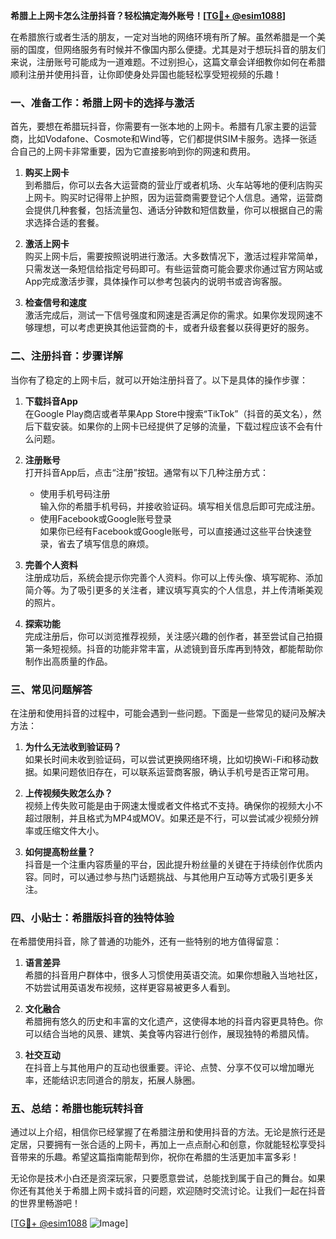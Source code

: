 **希腊上上网卡怎么注册抖音？轻松搞定海外账号！[[TG💪+ @esim1088](https://t.me/s/esim1088)]**

在希腊旅行或者生活的朋友，一定对当地的网络环境有所了解。虽然希腊是一个美丽的国度，但网络服务有时候并不像国内那么便捷。尤其是对于想玩抖音的朋友们来说，注册账号可能成为一道难题。不过别担心，这篇文章会详细教你如何在希腊顺利注册并使用抖音，让你即使身处异国也能轻松享受短视频的乐趣！

### **一、准备工作：希腊上网卡的选择与激活**

首先，要想在希腊玩抖音，你需要有一张本地的上网卡。希腊有几家主要的运营商，比如Vodafone、Cosmote和Wind等，它们都提供SIM卡服务。选择一张适合自己的上网卡非常重要，因为它直接影响到你的网速和费用。

1. **购买上网卡**  
   到希腊后，你可以去各大运营商的营业厅或者机场、火车站等地的便利店购买上网卡。购买时记得带上护照，因为运营商需要登记个人信息。通常，运营商会提供几种套餐，包括流量包、通话分钟数和短信数量，你可以根据自己的需求选择合适的套餐。

2. **激活上网卡**  
   购买上网卡后，需要按照说明进行激活。大多数情况下，激活过程非常简单，只需发送一条短信给指定号码即可。有些运营商可能会要求你通过官方网站或App完成激活步骤，具体操作可以参考包装内的说明书或咨询客服。

3. **检查信号和速度**  
   激活完成后，测试一下信号强度和网速是否满足你的需求。如果你发现网速不够理想，可以考虑更换其他运营商的卡，或者升级套餐以获得更好的服务。

### **二、注册抖音：步骤详解**

当你有了稳定的上网卡后，就可以开始注册抖音了。以下是具体的操作步骤：

1. **下载抖音App**  
   在Google Play商店或者苹果App Store中搜索“TikTok”（抖音的英文名），然后下载安装。如果你的上网卡已经提供了足够的流量，下载过程应该不会有什么问题。

2. **注册账号**  
   打开抖音App后，点击“注册”按钮。通常有以下几种注册方式：
   - 使用手机号码注册  
     输入你的希腊手机号码，并接收验证码。填写相关信息后即可完成注册。
   - 使用Facebook或Google账号登录  
     如果你已经有Facebook或Google账号，可以直接通过这些平台快速登录，省去了填写信息的麻烦。

3. **完善个人资料**  
   注册成功后，系统会提示你完善个人资料。你可以上传头像、填写昵称、添加简介等。为了吸引更多的关注者，建议填写真实的个人信息，并上传清晰美观的照片。

4. **探索功能**  
   完成注册后，你可以浏览推荐视频，关注感兴趣的创作者，甚至尝试自己拍摄第一条短视频。抖音的功能非常丰富，从滤镜到音乐库再到特效，都能帮助你制作出高质量的作品。

### **三、常见问题解答**

在注册和使用抖音的过程中，可能会遇到一些问题。下面是一些常见的疑问及解决方法：

1. **为什么无法收到验证码？**  
   如果长时间未收到验证码，可以尝试更换网络环境，比如切换Wi-Fi和移动数据。如果问题依旧存在，可以联系运营商客服，确认手机号是否正常可用。

2. **上传视频失败怎么办？**  
   视频上传失败可能是由于网速太慢或者文件格式不支持。确保你的视频大小不超过限制，并且格式为MP4或MOV。如果还是不行，可以尝试减少视频分辨率或压缩文件大小。

3. **如何提高粉丝量？**  
   抖音是一个注重内容质量的平台，因此提升粉丝量的关键在于持续创作优质内容。同时，可以通过参与热门话题挑战、与其他用户互动等方式吸引更多关注。

### **四、小贴士：希腊版抖音的独特体验**

在希腊使用抖音，除了普通的功能外，还有一些特别的地方值得留意：

1. **语言差异**  
   希腊的抖音用户群体中，很多人习惯使用英语交流。如果你想融入当地社区，不妨尝试用英语发布视频，这样更容易被更多人看到。

2. **文化融合**  
   希腊拥有悠久的历史和丰富的文化遗产，这使得本地的抖音内容更具特色。你可以结合当地的风景、建筑、美食等内容进行创作，展现独特的希腊风情。

3. **社交互动**  
   在抖音上与其他用户的互动也很重要。评论、点赞、分享不仅可以增加曝光率，还能结识志同道合的朋友，拓展人脉圈。

### **五、总结：希腊也能玩转抖音**

通过以上介绍，相信你已经掌握了在希腊注册和使用抖音的方法。无论是旅行还是定居，只要拥有一张合适的上网卡，再加上一点点耐心和创意，你就能轻松享受抖音带来的乐趣。希望这篇指南能帮到你，祝你在希腊的生活更加丰富多彩！

无论你是技术小白还是资深玩家，只要愿意尝试，总能找到属于自己的舞台。如果你还有其他关于希腊上网卡或抖音的问题，欢迎随时交流讨论。让我们一起在抖音的世界里畅游吧！

[[TG💪+ @esim1088](https://t.me/s/esim1088) ![Image](https://i.postimg.cc/4NQfJmqS/Snipaste-2025-05-13-00-14-12.png)]